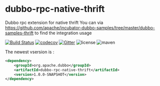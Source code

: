 # dubbo-rpc-native-thrift
Dubbo rpc extension for native thrift
You can via https://github.com/apache/incubator-dubbo-samples/tree/master/dubbo-samples-thrift to find the integration usage 
 
[![Build Status](https://travis-ci.org/dubbo/dubbo-rpc-native-thrift.svg?branch=master)](https://travis-ci.org/dubbo/dubbo-rpc-native-thrift) 
[![codecov](https://codecov.io/gh/dubbo/dubbo-rpc-native-thrift/branch/master/graph/badge.svg)](https://codecov.io/gh/dubbo/dubbo-rpc-native-thrift)
[![Gitter](https://badges.gitter.im/alibaba/dubbo.svg)](https://gitter.im/alibaba/dubbo?utm_source=badge&utm_medium=badge&utm_campaign=pr-badge)
![license](https://img.shields.io/github/license/dubbo/dubbo-rpc-native-thrift.svg)
![maven](https://img.shields.io/maven-central/v/org.apache.dubb/dubbo-rpc-native-thrift.svg)

The newest vsersion is :
```xml
<dependency>
    <groupId>org.apache.dubbo</groupId>
    <artifactId>dubbo-rpc-native-thrift</artifactId>
    <version>1.0.0-SNAPSHOT</version>
</dependency>
```
